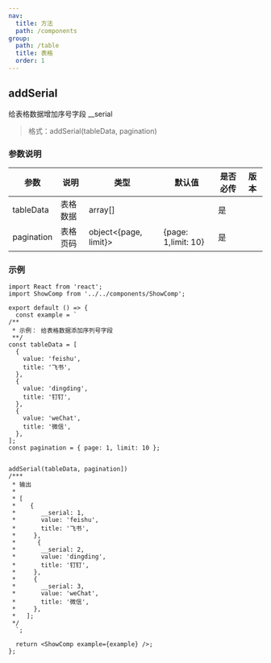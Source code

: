 ```yaml
---
nav:
  title: 方法
  path: /components
group:
  path: /table
  title: 表格
  order: 1
---
```


## addSerial

给表格数据增加序号字段 \_\_serial

> 格式：addSerial(tableData, pagination)

### 参数说明

| 参数       | 说明     | 类型                  | 默认值              | 是否必传 | 版本 |
| ---------- | -------- | --------------------- | ------------------- | -------- | ---- |
| tableData  | 表格数据 | array[]               |                     | 是       |      |
| pagination | 表格页码 | object<{page, limit}> | {page: 1,limit: 10} | 是       |      |

### 示例

```tsx
import React from 'react';
import ShowComp from '../../components/ShowComp';

export default () => {
  const example = `
/**
 * 示例： 给表格数据添加序列号字段
 **/
const tableData = [
  {
    value: 'feishu',
    title: '飞书',
  },
  {
    value: 'dingding',
    title: '钉钉',
  },
  {
    value: 'weChat',
    title: '微信',
  },
];
const pagination = { page: 1, limit: 10 };


addSerial(tableData, pagination])
/*** 
 * 输出
 * 
 * [
 *    {
 *       __serial: 1,
 *       value: 'feishu',
 *       title: '飞书',
 *     },
 *      {
 *       __serial: 2,
 *       value: 'dingding',
 *       title: '钉钉',
 *     },
 *     {
 *       __serial: 3,
 *       value: 'weChat',
 *       title: '微信',
 *     },
 *   ];
 */
  `;

  return <ShowComp example={example} />;
};
```

